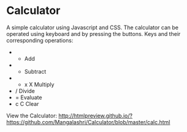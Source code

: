 # Calculator
A simple calculator using Javascript and CSS.
The calculator can be operated using keyboard and by pressing the buttons.
Keys and their corresponding operations:
* +	Add
* -	Subtract
* * x X	Multiply
* /	Divide
* =	Evaluate
* c C	Clear

View the Calculator: http://htmlpreview.github.io/?https://github.com/Mangalashri/Calculator/blob/master/calc.html
